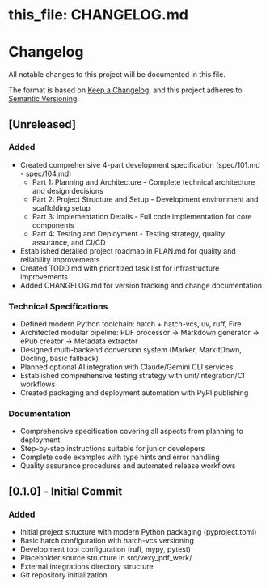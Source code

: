 # this_file: CHANGELOG.md

# Changelog

All notable changes to this project will be documented in this file.

The format is based on [Keep a Changelog](https://keepachangelog.com/en/1.0.0/),
and this project adheres to [Semantic Versioning](https://semver.org/spec/v2.0.0.html).

## [Unreleased]

### Added
- Created comprehensive 4-part development specification (spec/101.md - spec/104.md)
  - Part 1: Planning and Architecture - Complete technical architecture and design decisions
  - Part 2: Project Structure and Setup - Development environment and scaffolding setup
  - Part 3: Implementation Details - Full code implementation for core components
  - Part 4: Testing and Deployment - Testing strategy, quality assurance, and CI/CD
- Established detailed project roadmap in PLAN.md for quality and reliability improvements
- Created TODO.md with prioritized task list for infrastructure improvements
- Added CHANGELOG.md for version tracking and change documentation

### Technical Specifications
- Defined modern Python toolchain: hatch + hatch-vcs, uv, ruff, Fire
- Architected modular pipeline: PDF processor → Markdown generator → ePub creator → Metadata extractor
- Designed multi-backend conversion system (Marker, MarkItDown, Docling, basic fallback)
- Planned optional AI integration with Claude/Gemini CLI services
- Established comprehensive testing strategy with unit/integration/CI workflows
- Created packaging and deployment automation with PyPI publishing

### Documentation
- Comprehensive specification covering all aspects from planning to deployment
- Step-by-step instructions suitable for junior developers
- Complete code examples with type hints and error handling
- Quality assurance procedures and automated release workflows

## [0.1.0] - Initial Commit

### Added
- Initial project structure with modern Python packaging (pyproject.toml)
- Basic hatch configuration with hatch-vcs versioning
- Development tool configuration (ruff, mypy, pytest)
- Placeholder source structure in src/vexy_pdf_werk/
- External integrations directory structure
- Git repository initialization